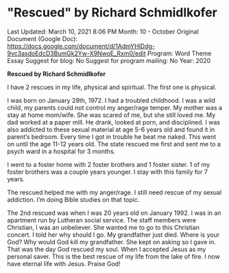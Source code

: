 # "Rescued" by Richard Schmidlkofer

Last Updated: March 10, 2021 8:06 PM
Month: 10 - October
Original Document (Google Doc): https://docs.google.com/document/d/1AdmYHlDdg-9vc3asdoEdcD3BumGk2Yw-X9NwoE_Rxm0/edit
Program: Word Theme Essay
Suggest for blog: No
Suggest for program mailing: No
Year: 2020

**Rescued by Richard Schmidlkofer**

I have 2 rescues in my life, physical and spiritual. The first one is physical.

I was born on January 28th, 1972. I had a troubled childhood. I was a wild child, my parents could not control my anger/rage temper. My mother was a stay at home mom/wife. She was scared of me, but she still loved me. My dad worked at a paper mill. He drank, looked at porn, and disciplined. I was also addicted to these sexual material at age 5-6 years old and found it in parent’s bedroom. Every time I got in trouble he beat me naked. This went on until the age 11-12 years old. The state rescued me first and sent me to a psych ward in a hospital for 3 months.

I went to a foster home with 2 foster brothers and 1 foster sister. 1 of my foster brothers was a couple years younger. I stay with this family for 7 years.

The rescued helped me with my anger/rage. I still need rescue of my sexual addiction. I’m doing Bible studies on that topic.

The 2nd rescued was when I was 20 years old on January 1992. I was in an apartment run by Lutheran social service. The staff members were Christian, I was an unbeliever. She wanted me to go to this Christian concert. I told her why should I go. My grandfather just died. Where is your God? Why would God kill my grandfather. She kept on asking so I gave in. That was the day God rescued my soul. When I accepted Jesus as my personal saver. This is the best rescue of my life from the lake of fire. I now have eternal life with Jesus. Praise God!